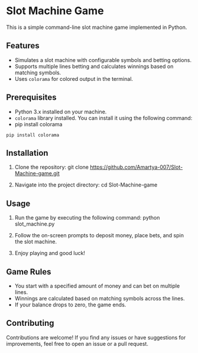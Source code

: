 # Slot Machine Game

This is a simple command-line slot machine game implemented in Python.

## Features
- Simulates a slot machine with configurable symbols and betting options.
- Supports multiple lines betting and calculates winnings based on matching symbols.
- Uses `colorama` for colored output in the terminal.

## Prerequisites
- Python 3.x installed on your machine.
- `colorama` library installed. You can install it using the following command:
- pip install colorama

```
pip install colorama

```

## Installation
1. Clone the repository:
git clone https://github.com/Amartya-007/Slot-Machine-game.git


2. Navigate into the project directory:
cd Slot-Machine-game



## Usage
1. Run the game by executing the following command:
python slot_machine.py

2. Follow the on-screen prompts to deposit money, place bets, and spin the slot machine.
3. Enjoy playing and good luck!

## Game Rules
- You start with a specified amount of money and can bet on multiple lines.
- Winnings are calculated based on matching symbols across the lines.
- If your balance drops to zero, the game ends.

## Contributing
Contributions are welcome! If you find any issues or have suggestions for improvements, feel free to open an issue or a pull request.
